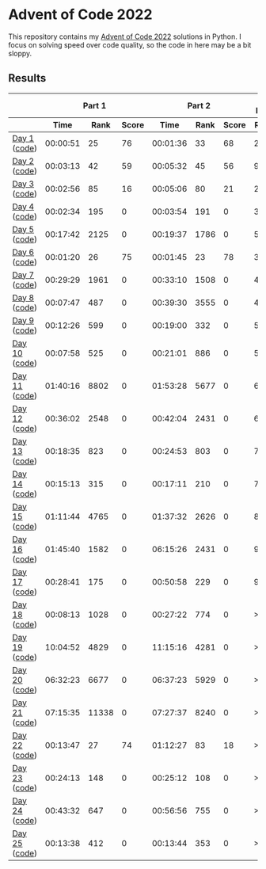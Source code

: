 # Advent of Code 2022

This repository contains my [Advent of Code 2022](https://adventofcode.com/2022) solutions in Python. I focus on solving speed over code quality, so the code in here may be a bit sloppy.

## Results

<!-- This table is generated by scripts/readme.py, do not update it manually -->
<!-- results-start -->
<table>
    <thead>
        <tr>
            <th></th>
            <th colspan="3">Part 1</th>
            <th colspan="3">Part 2</th>
            <th colspan="2">Overall leaderboard</th>
        </tr>
        <tr>
            <th></th>
            <th>Time</th>
            <th>Rank</th>
            <th>Score</th>
            <th>Time</th>
            <th>Rank</th>
            <th>Score</th>
            <th>Rank</th>
            <th>Score</th>
        </tr>
    </thead>
    <tbody>
        <tr>
            <td>
                <a href="https://adventofcode.com/2022/day/1">Day 1</a>
                (<a href="https://github.com/jmerle/advent-of-code-2022/tree/master/src/day01">code</a>)
            </td>
            <td>00:00:51</td>
            <td>25</td>
            <td>76</td>
            <td>00:01:36</td>
            <td>33</td>
            <td>68</td>
            <td>24</td>
            <td>144</td>
        </tr>
        <tr>
            <td>
                <a href="https://adventofcode.com/2022/day/2">Day 2</a>
                (<a href="https://github.com/jmerle/advent-of-code-2022/tree/master/src/day02">code</a>)
            </td>
            <td>00:03:13</td>
            <td>42</td>
            <td>59</td>
            <td>00:05:32</td>
            <td>45</td>
            <td>56</td>
            <td>9</td>
            <td>259</td>
        </tr>
        <tr>
            <td>
                <a href="https://adventofcode.com/2022/day/3">Day 3</a>
                (<a href="https://github.com/jmerle/advent-of-code-2022/tree/master/src/day03">code</a>)
            </td>
            <td>00:02:56</td>
            <td>85</td>
            <td>16</td>
            <td>00:05:06</td>
            <td>80</td>
            <td>21</td>
            <td>26</td>
            <td>296</td>
        </tr>
        <tr>
            <td>
                <a href="https://adventofcode.com/2022/day/4">Day 4</a>
                (<a href="https://github.com/jmerle/advent-of-code-2022/tree/master/src/day04">code</a>)
            </td>
            <td>00:02:34</td>
            <td>195</td>
            <td>0</td>
            <td>00:03:54</td>
            <td>191</td>
            <td>0</td>
            <td>37</td>
            <td>296</td>
        </tr>
        <tr>
            <td>
                <a href="https://adventofcode.com/2022/day/5">Day 5</a>
                (<a href="https://github.com/jmerle/advent-of-code-2022/tree/master/src/day05">code</a>)
            </td>
            <td>00:17:42</td>
            <td>2125</td>
            <td>0</td>
            <td>00:19:37</td>
            <td>1786</td>
            <td>0</td>
            <td>50</td>
            <td>296</td>
        </tr>
        <tr>
            <td>
                <a href="https://adventofcode.com/2022/day/6">Day 6</a>
                (<a href="https://github.com/jmerle/advent-of-code-2022/tree/master/src/day06">code</a>)
            </td>
            <td>00:01:20</td>
            <td>26</td>
            <td>75</td>
            <td>00:01:45</td>
            <td>23</td>
            <td>78</td>
            <td>36</td>
            <td>449</td>
        </tr>
        <tr>
            <td>
                <a href="https://adventofcode.com/2022/day/7">Day 7</a>
                (<a href="https://github.com/jmerle/advent-of-code-2022/tree/master/src/day07">code</a>)
            </td>
            <td>00:29:29</td>
            <td>1961</td>
            <td>0</td>
            <td>00:33:10</td>
            <td>1508</td>
            <td>0</td>
            <td>41</td>
            <td>449</td>
        </tr>
        <tr>
            <td>
                <a href="https://adventofcode.com/2022/day/8">Day 8</a>
                (<a href="https://github.com/jmerle/advent-of-code-2022/tree/master/src/day08">code</a>)
            </td>
            <td>00:07:47</td>
            <td>487</td>
            <td>0</td>
            <td>00:39:30</td>
            <td>3555</td>
            <td>0</td>
            <td>46</td>
            <td>449</td>
        </tr>
        <tr>
            <td>
                <a href="https://adventofcode.com/2022/day/9">Day 9</a>
                (<a href="https://github.com/jmerle/advent-of-code-2022/tree/master/src/day09">code</a>)
            </td>
            <td>00:12:26</td>
            <td>599</td>
            <td>0</td>
            <td>00:19:00</td>
            <td>332</td>
            <td>0</td>
            <td>53</td>
            <td>449</td>
        </tr>
        <tr>
            <td>
                <a href="https://adventofcode.com/2022/day/10">Day 10</a>
                (<a href="https://github.com/jmerle/advent-of-code-2022/tree/master/src/day10">code</a>)
            </td>
            <td>00:07:58</td>
            <td>525</td>
            <td>0</td>
            <td>00:21:01</td>
            <td>886</td>
            <td>0</td>
            <td>58</td>
            <td>449</td>
        </tr>
        <tr>
            <td>
                <a href="https://adventofcode.com/2022/day/11">Day 11</a>
                (<a href="https://github.com/jmerle/advent-of-code-2022/tree/master/src/day11">code</a>)
            </td>
            <td>01:40:16</td>
            <td>8802</td>
            <td>0</td>
            <td>01:53:28</td>
            <td>5677</td>
            <td>0</td>
            <td>62</td>
            <td>449</td>
        </tr>
        <tr>
            <td>
                <a href="https://adventofcode.com/2022/day/12">Day 12</a>
                (<a href="https://github.com/jmerle/advent-of-code-2022/tree/master/src/day12">code</a>)
            </td>
            <td>00:36:02</td>
            <td>2548</td>
            <td>0</td>
            <td>00:42:04</td>
            <td>2431</td>
            <td>0</td>
            <td>68</td>
            <td>449</td>
        </tr>
        <tr>
            <td>
                <a href="https://adventofcode.com/2022/day/13">Day 13</a>
                (<a href="https://github.com/jmerle/advent-of-code-2022/tree/master/src/day13">code</a>)
            </td>
            <td>00:18:35</td>
            <td>823</td>
            <td>0</td>
            <td>00:24:53</td>
            <td>803</td>
            <td>0</td>
            <td>74</td>
            <td>449</td>
        </tr>
        <tr>
            <td>
                <a href="https://adventofcode.com/2022/day/14">Day 14</a>
                (<a href="https://github.com/jmerle/advent-of-code-2022/tree/master/src/day14">code</a>)
            </td>
            <td>00:15:13</td>
            <td>315</td>
            <td>0</td>
            <td>00:17:11</td>
            <td>210</td>
            <td>0</td>
            <td>79</td>
            <td>449</td>
        </tr>
        <tr>
            <td>
                <a href="https://adventofcode.com/2022/day/15">Day 15</a>
                (<a href="https://github.com/jmerle/advent-of-code-2022/tree/master/src/day15">code</a>)
            </td>
            <td>01:11:44</td>
            <td>4765</td>
            <td>0</td>
            <td>01:37:32</td>
            <td>2626</td>
            <td>0</td>
            <td>89</td>
            <td>449</td>
        </tr>
        <tr>
            <td>
                <a href="https://adventofcode.com/2022/day/16">Day 16</a>
                (<a href="https://github.com/jmerle/advent-of-code-2022/tree/master/src/day16">code</a>)
            </td>
            <td>01:45:40</td>
            <td>1582</td>
            <td>0</td>
            <td>06:15:26</td>
            <td>2431</td>
            <td>0</td>
            <td>92</td>
            <td>449</td>
        </tr>
        <tr>
            <td>
                <a href="https://adventofcode.com/2022/day/17">Day 17</a>
                (<a href="https://github.com/jmerle/advent-of-code-2022/tree/master/src/day17">code</a>)
            </td>
            <td>00:28:41</td>
            <td>175</td>
            <td>0</td>
            <td>00:50:58</td>
            <td>229</td>
            <td>0</td>
            <td>97</td>
            <td>449</td>
        </tr>
        <tr>
            <td>
                <a href="https://adventofcode.com/2022/day/18">Day 18</a>
                (<a href="https://github.com/jmerle/advent-of-code-2022/tree/master/src/day18">code</a>)
            </td>
            <td>00:08:13</td>
            <td>1028</td>
            <td>0</td>
            <td>00:27:22</td>
            <td>774</td>
            <td>0</td>
            <td>>100</td>
            <td>449</td>
        </tr>
        <tr>
            <td>
                <a href="https://adventofcode.com/2022/day/19">Day 19</a>
                (<a href="https://github.com/jmerle/advent-of-code-2022/tree/master/src/day19">code</a>)
            </td>
            <td>10:04:52</td>
            <td>4829</td>
            <td>0</td>
            <td>11:15:16</td>
            <td>4281</td>
            <td>0</td>
            <td>>100</td>
            <td>449</td>
        </tr>
        <tr>
            <td>
                <a href="https://adventofcode.com/2022/day/20">Day 20</a>
                (<a href="https://github.com/jmerle/advent-of-code-2022/tree/master/src/day20">code</a>)
            </td>
            <td>06:32:23</td>
            <td>6677</td>
            <td>0</td>
            <td>06:37:23</td>
            <td>5929</td>
            <td>0</td>
            <td>>100</td>
            <td>449</td>
        </tr>
        <tr>
            <td>
                <a href="https://adventofcode.com/2022/day/21">Day 21</a>
                (<a href="https://github.com/jmerle/advent-of-code-2022/tree/master/src/day21">code</a>)
            </td>
            <td>07:15:35</td>
            <td>11338</td>
            <td>0</td>
            <td>07:27:37</td>
            <td>8240</td>
            <td>0</td>
            <td>>100</td>
            <td>449</td>
        </tr>
        <tr>
            <td>
                <a href="https://adventofcode.com/2022/day/22">Day 22</a>
                (<a href="https://github.com/jmerle/advent-of-code-2022/tree/master/src/day22">code</a>)
            </td>
            <td>00:13:47</td>
            <td>27</td>
            <td>74</td>
            <td>01:12:27</td>
            <td>83</td>
            <td>18</td>
            <td>>100</td>
            <td>541</td>
        </tr>
        <tr>
            <td>
                <a href="https://adventofcode.com/2022/day/23">Day 23</a>
                (<a href="https://github.com/jmerle/advent-of-code-2022/tree/master/src/day23">code</a>)
            </td>
            <td>00:24:13</td>
            <td>148</td>
            <td>0</td>
            <td>00:25:12</td>
            <td>108</td>
            <td>0</td>
            <td>>100</td>
            <td>541</td>
        </tr>
        <tr>
            <td>
                <a href="https://adventofcode.com/2022/day/24">Day 24</a>
                (<a href="https://github.com/jmerle/advent-of-code-2022/tree/master/src/day24">code</a>)
            </td>
            <td>00:43:32</td>
            <td>647</td>
            <td>0</td>
            <td>00:56:56</td>
            <td>755</td>
            <td>0</td>
            <td>>100</td>
            <td>541</td>
        </tr>
        <tr>
            <td>
                <a href="https://adventofcode.com/2022/day/25">Day 25</a>
                (<a href="https://github.com/jmerle/advent-of-code-2022/tree/master/src/day25">code</a>)
            </td>
            <td>00:13:38</td>
            <td>412</td>
            <td>0</td>
            <td>00:13:44</td>
            <td>353</td>
            <td>0</td>
            <td>>100</td>
            <td>541</td>
        </tr>
    </tbody>
</table>
<!-- results-end -->
